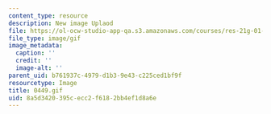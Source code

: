 ```yaml
---
content_type: resource
description: New image Uplaod
file: https://ol-ocw-studio-app-qa.s3.amazonaws.com/courses/res-21g-01-kana-spring-2010/8a5d3420395cecc2f6182bb4ef1d8a6e_0449.gif
file_type: image/gif
image_metadata:
  caption: ''
  credit: ''
  image-alt: ''
parent_uid: b761937c-4979-d1b3-9e43-c225ced1bf9f
resourcetype: Image
title: 0449.gif
uid: 8a5d3420-395c-ecc2-f618-2bb4ef1d8a6e
---
```


